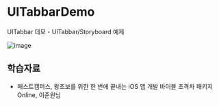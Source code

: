 # UITabbarDemo
UITabbar 데모 - UITabbar/Storyboard 예제


![image](https://user-images.githubusercontent.com/89061309/202889816-e25d911e-5acf-4a62-874e-49328051a517.png)



## 학습자료
* 패스트캠퍼스, 왕초보를 위한 한 번에 끝내는 iOS 앱 개발 바이블 초격차 패키지 Online, 이준원님

